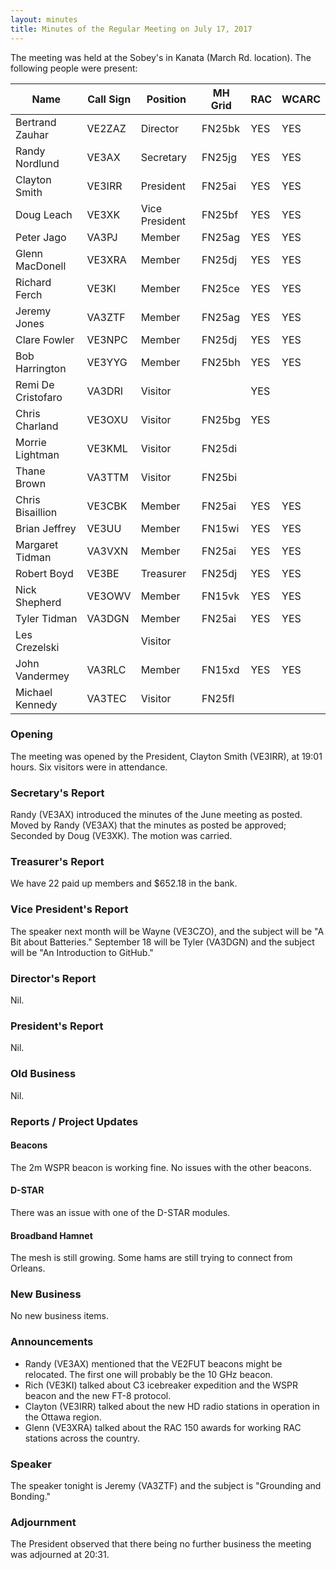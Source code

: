 ```yaml
---
layout: minutes
title: Minutes of the Regular Meeting on July 17, 2017
---
```


The meeting was held at the Sobey's in Kanata (March Rd. location).
The following people were present:

| Name             | Call Sign | Position       | MH Grid | RAC | WCARC |
|------------------|-----------|----------------|---------|-----|-------|
| Bertrand Zauhar  | VE2ZAZ    | Director       | FN25bk  | YES |  YES  |
| Randy Nordlund   | VE3AX     | Secretary      | FN25jg  | YES |  YES  |
| Clayton Smith    | VE3IRR    | President      | FN25ai  | YES |  YES  |
| Doug Leach       | VE3XK     | Vice President | FN25bf  | YES |  YES  |
| Peter Jago       | VA3PJ     | Member         | FN25ag  | YES |  YES  |
| Glenn MacDonell  | VE3XRA    | Member         | FN25dj  | YES |  YES  |
| Richard Ferch    | VE3KI     | Member         | FN25ce  | YES |  YES  |
| Jeremy Jones     | VA3ZTF    | Member         | FN25ag  | YES |  YES  |
| Clare Fowler     | VE3NPC    | Member         | FN25dj  | YES |  YES  |
| Bob Harrington   | VE3YYG    | Member         | FN25bh  | YES |  YES  |
| Remi De Cristofaro | VA3DRI  | Visitor        |         | YES |       |
| Chris Charland   | VE3OXU    | Visitor        | FN25bg  | YES |       |
| Morrie Lightman  | VE3KML    | Visitor        | FN25di  |     |       |
| Thane Brown      | VA3TTM    | Visitor        | FN25bi  |     |       |
| Chris Bisaillion | VE3CBK    | Member         | FN25ai  | YES |  YES  |
| Brian Jeffrey    | VE3UU     | Member         | FN15wi  | YES |  YES  |
| Margaret Tidman  | VA3VXN    | Member         | FN25ai  | YES |  YES  |
| Robert Boyd      | VE3BE     | Treasurer      | FN25dj  | YES |  YES  |
| Nick Shepherd    | VE3OWV    | Member         | FN15vk  | YES |  YES  |
| Tyler Tidman     | VA3DGN    | Member         | FN25ai  | YES |  YES  |
| Les Crezelski    |           | Visitor        |         |     |       |
| John Vandermey   | VA3RLC    | Member         | FN15xd  | YES |  YES  |
| Michael Kennedy  | VA3TEC    | Visitor        | FN25fl  |     |       |

### Opening

The meeting was opened by the President, Clayton Smith (VE3IRR), at 19:01 hours.
Six visitors were in attendance.

### Secretary's Report

Randy (VE3AX) introduced the minutes of the June meeting as posted.
Moved by Randy (VE3AX) that the minutes as posted be approved; Seconded by Doug (VE3XK).
The motion was carried.

### Treasurer's Report

We have 22 paid up members and $652.18 in the bank.

### Vice President's Report

The speaker next month will be Wayne (VE3CZO), and the subject will be "A Bit about Batteries."
September 18 will be Tyler (VA3DGN) and the subject will be "An Introduction to GitHub."

### Director's Report

Nil.

### President's Report

Nil.

### Old Business

Nil.

### Reports / Project Updates

#### Beacons

The 2m WSPR beacon is working fine. No issues with the other beacons.

#### D-STAR

There was an issue with one of the D-STAR modules.

#### Broadband Hamnet

The mesh is still growing. Some hams are still trying to connect from Orleans.

### New Business

No new business items.

### Announcements

* Randy (VE3AX) mentioned that the VE2FUT beacons might be relocated. The first one will probably be the 10 GHz beacon.
* Rich (VE3KI) talked about C3 icebreaker expedition and the WSPR beacon and the new FT-8 protocol.
* Clayton (VE3IRR) talked about the new HD radio stations in operation in the Ottawa region.
* Glenn (VE3XRA) talked about the RAC 150 awards for working RAC stations across the country.

### Speaker

The speaker tonight is Jeremy (VA3ZTF) and the subject is "Grounding and Bonding."

### Adjournment

The President observed that there being no further business the meeting was
adjourned at 20:31.
